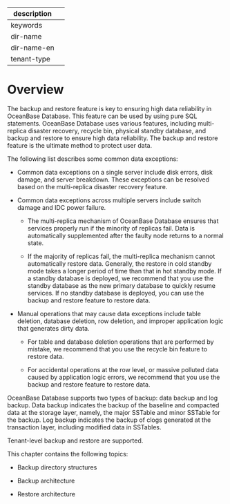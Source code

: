 |description||
|---|---|
|keywords||
|dir-name||
|dir-name-en||
|tenant-type||

# Overview

The backup and restore feature is key to ensuring high data reliability in OceanBase Database. This feature can be used by using pure SQL statements. OceanBase Database uses various features, including multi-replica disaster recovery, recycle bin, physical standby database, and backup and restore to ensure high data reliability. The backup and restore feature is the ultimate method to protect user data.

The following list describes some common data exceptions:

* Common data exceptions on a single server include disk errors, disk damage, and server breakdown. These exceptions can be resolved based on the multi-replica disaster recovery feature.

* Common data exceptions across multiple servers include switch damage and IDC power failure.

   * The multi-replica mechanism of OceanBase Database ensures that services properly run if the minority of replicas fail. Data is automatically supplemented after the faulty node returns to a normal state.

   * If the majority of replicas fail, the multi-replica mechanism cannot automatically restore data. Generally, the restore in cold standby mode takes a longer period of time than that in hot standby mode. If a standby database is deployed, we recommend that you use the standby database as the new primary database to quickly resume services. If no standby database is deployed, you can use the backup and restore feature to restore data.

* Manual operations that may cause data exceptions include table deletion, database deletion, row deletion, and improper application logic that generates dirty data.

   * For table and database deletion operations that are performed by mistake, we recommend that you use the recycle bin feature to restore data.

   * For accidental operations at the row level, or massive polluted data caused by application logic errors, we recommend that you use the backup and restore feature to restore data.

OceanBase Database supports two types of backup: data backup and log backup. Data backup indicates the backup of the baseline and compacted data at the storage layer, namely, the major SSTable and minor SSTable for the backup. Log backup indicates the backup of clogs generated at the transaction layer, including modified data in SSTables.

Tenant-level backup and restore are supported.

This chapter contains the following topics:

* Backup directory structures

* Backup architecture

* Restore architecture
